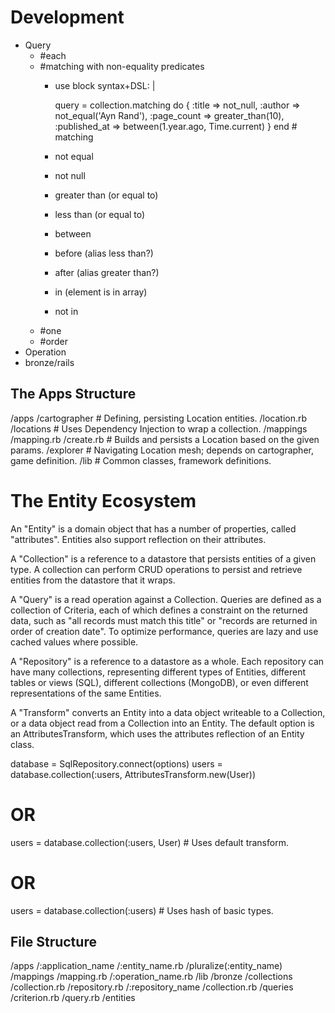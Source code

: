 # Development

- Query
  - #each
  - #matching with non-equality predicates
    - use block syntax+DSL: |

      query = collection.matching do
        {
          :title => not_null,
          :author => not_equal('Ayn Rand'),
          :page_count => greater_than(10),
          :published_at => between(1.year.ago, Time.current)
        }
      end # matching
    - not equal
    - not null
    - greater than (or equal to)
    - less than (or equal to)
    - between
    - before (alias less than?)
    - after (alias greater than?)
    - in (element is in array)
    - not in
  - #one
  - #order
- Operation
- bronze/rails

## The Apps Structure

/apps
  /cartographer # Defining, persisting Location entities.
    /location.rb
    /locations # Uses Dependency Injection to wrap a collection.
      /mappings
        /mapping.rb
      /create.rb # Builds and persists a Location based on the given params.
  /explorer # Navigating Location mesh; depends on cartographer, game definition.
/lib # Common classes, framework definitions.

# The Entity Ecosystem

An "Entity" is a domain object that has a number of properties, called "attributes". Entities also support reflection on their attributes.

A "Collection" is a reference to a datastore that persists entities of a given type. A collection can perform CRUD operations to persist and retrieve entities from the datastore that it wraps.

A "Query" is a read operation against a Collection. Queries are defined as a collection of Criteria, each of which defines a constraint on the returned data, such as "all records must match this title" or "records are returned in order of creation date". To optimize performance, queries are lazy and use cached values where possible.

A "Repository" is a reference to a datastore as a whole. Each repository can have many collections, representing different types of Entities, different tables or views (SQL), different collections (MongoDB), or even different representations of the same Entities.

A "Transform" converts an Entity into a data object writeable to a Collection, or a data object read from a Collection into an Entity. The default option is an AttributesTransform, which uses the attributes reflection of an Entity class.

database = SqlRepository.connect(options)
users = database.collection(:users, AttributesTransform.new(User))
# OR
users = database.collection(:users, User) # Uses default transform.
# OR
users = database.collection(:users) # Uses hash of basic types.

## File Structure

/apps
  /:application_name
    /:entity_name.rb
    /pluralize(:entity_name)
      /mappings
        /mapping.rb
      /:operation_name.rb
/lib
  /bronze
    /collections
      /collection.rb
      /repository.rb
      /:repository_name
        /collection.rb
        /queries
          /criterion.rb
        /query.rb
    /entities

